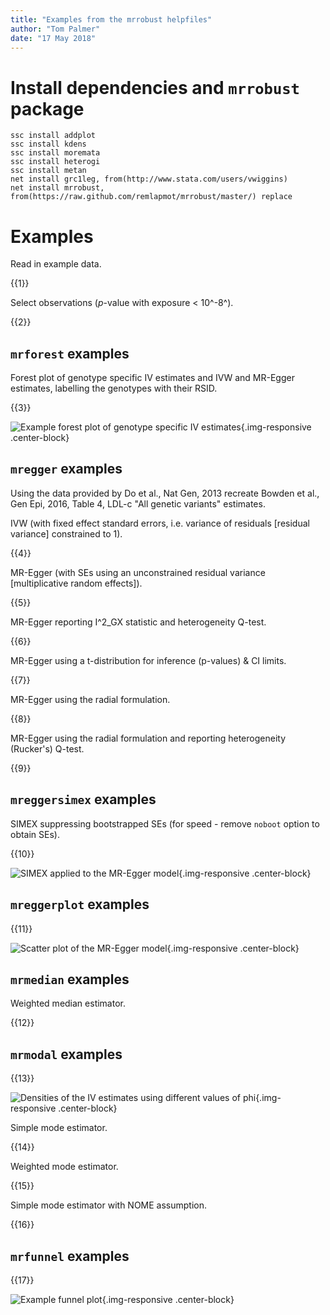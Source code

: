 ```yaml
---
title: "Examples from the mrrobust helpfiles"
author: "Tom Palmer"
date: "17 May 2018"
---
```


# Install dependencies and `mrrobust` package
```
ssc install addplot
ssc install kdens
ssc install moremata
ssc install heterogi
ssc install metan
net install grc1leg, from(http://www.stata.com/users/vwiggins)
net install mrrobust, from(https://raw.github.com/remlapmot/mrrobust/master/) replace
```
    
# Examples

Read in example data.

{{1}}


Select observations (*p*-value with exposure < 10^-8^).

{{2}}



## `mrforest` examples
Forest plot of genotype specific IV estimates and IVW and MR-Egger estimates, 
labelling the genotypes with their RSID.

{{3}}

![Example forest plot of genotype specific IV estimates](mrforest.svg){.img-responsive .center-block}


## `mregger` examples
Using the data provided by Do et al., Nat Gen, 2013 recreate Bowden et al., 
Gen Epi, 2016, Table 4, LDL-c "All genetic variants" estimates.

IVW (with fixed effect standard errors, i.e. variance of residuals 
[residual variance] constrained to 1).

{{4}}


MR-Egger (with SEs using an unconstrained residual variance 
[multiplicative random effects]).

{{5}}


MR-Egger reporting I^2_GX statistic and heterogeneity Q-test.

{{6}}


MR-Egger using a t-distribution for inference (p-values) & CI limits.

{{7}}


MR-Egger using the radial formulation.

{{8}}


MR-Egger using the radial formulation and reporting heterogeneity (Rucker's) Q-test.

{{9}}



## `mreggersimex` examples
SIMEX suppressing bootstrapped SEs (for speed - remove `noboot` option to obtain 
SEs).

{{10}}

![SIMEX applied to the MR-Egger model](mreggersimex-plot.svg){.img-responsive .center-block}


## `mreggerplot` examples

{{11}}

![Scatter plot of the MR-Egger model](mreggerplot.svg){.img-responsive .center-block}


## `mrmedian` examples
Weighted median estimator.

{{12}}



## `mrmodal` examples

{{13}}

![Densities of the IV estimates using different values of phi](mrmodalplot.svg){.img-responsive .center-block}

Simple mode estimator.

{{14}}


Weighted mode estimator.

{{15}}


Simple mode estimator with NOME assumption.

{{16}}



## `mrfunnel` examples

{{17}}

![Example funnel plot](mrfunnel.svg){.img-responsive .center-block}
